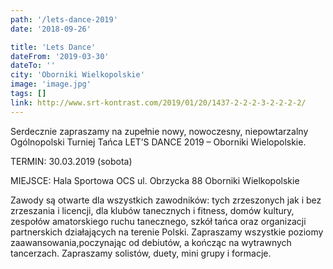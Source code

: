 ```yaml
---
path: '/lets-dance-2019'
date: '2018-09-26'

title: 'Lets Dance'
dateFrom: '2019-03-30'
dateTo: ''
city: 'Oborniki Wielkopolskie'
image: 'image.jpg'
tags: []
link: http://www.srt-kontrast.com/2019/01/20/1437-2-2-2-3-2-2-2-2/
---
```

Serdecznie zapraszamy na zupełnie nowy, nowoczesny, niepowtarzalny Ogólnopolski Turniej Tańca LET’S DANCE 2019 – Oborniki Wielopolskie.

TERMIN: 30.03.2019 (sobota)

MIEJSCE: Hala Sportowa OCS ul. Obrzycka 88 Oborniki Wielkopolskie 

Zawody są otwarte dla wszystkich zawodników: tych zrzeszonych jak i bez zrzeszania i licencji, dla klubów tanecznych i fitness, domów kultury, zespołów amatorskiego ruchu tanecznego, szkół tańca oraz organizacji partnerskich działających na terenie Polski.
Zapraszamy wszystkie poziomy zaawansowania,poczynając od debiutów, a  kończąc na wytrawnych tancerzach. Zapraszamy solistów, duety, mini grupy i formacje.